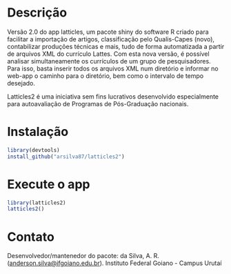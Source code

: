 # Descrição
Versão 2.0 do app latticles, um pacote shiny do software R criado para facilitar a importação de artigos, classificação pelo Qualis-Capes (novo), contabilizar produções técnicas e mais, tudo de forma automatizada a partir de arquivos XML do currículo Lattes. Com esta nova versão, é possível analisar simultaneamente os currículos de um grupo de pesquisadores. Para isso, basta inserir todos os arquivos XML num diretório e informar no web-app o caminho para o diretório, bem como o intervalo de tempo desejado.

Latticles2 é uma iniciativa sem fins lucrativos desenvolvido especialmente para autoavaliação de Programas de Pós-Graduação nacionais.

# Instalação

```r
library(devtools)
install_github("arsilva87/latticles2")
```

# Execute o app
```r
library(latticles2)
latticles2()
```

# Contato
Desenvolvedor/mantenedor do pacote: da Silva, A. R. (anderson.silva@ifgoiano.edu.br).
Instituto Federal Goiano - Campus Urutaí
